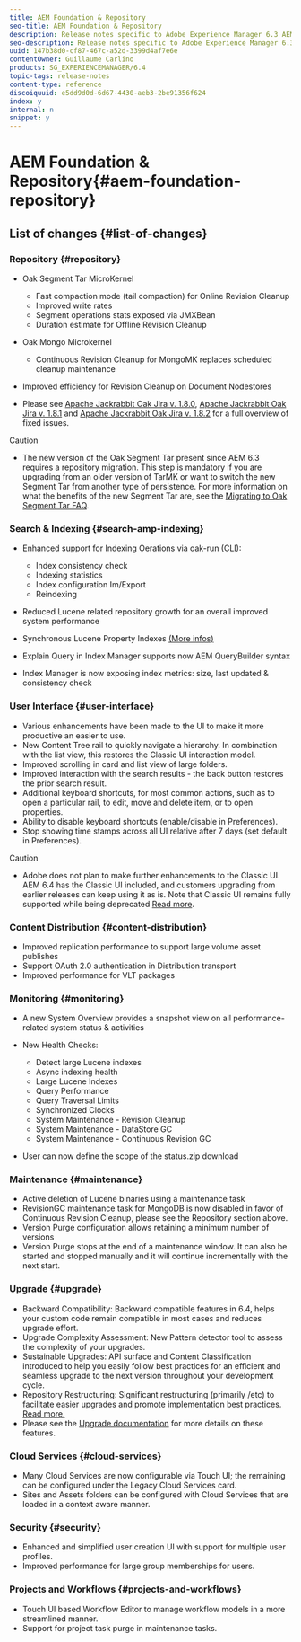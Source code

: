 ```yaml
---
title: AEM Foundation & Repository
seo-title: AEM Foundation & Repository
description: Release notes specific to Adobe Experience Manager 6.3 AEM Platform and Repository.
seo-description: Release notes specific to Adobe Experience Manager 6.3 AEM Platform and Repository.
uuid: 147b38d0-cf87-467c-a52d-3399d4af7e6e
contentOwner: Guillaume Carlino
products: SG_EXPERIENCEMANAGER/6.4
topic-tags: release-notes
content-type: reference
discoiquuid: e5dd9d0d-6d67-4430-aeb3-2be91356f624
index: y
internal: n
snippet: y
---
```


# AEM Foundation & Repository{#aem-foundation-repository}

## List of changes {#list-of-changes}

### Repository {#repository}

* Oak Segment Tar MicroKernel

    * Fast compaction mode (tail compaction) for Online Revision Cleanup 
    * Improved write rates
    * Segment operations stats exposed via JMXBean
    * Duration estimate for Offline Revision Cleanup

* Oak Mongo Microkernel

    * Continuous Revision Cleanup for MongoMK replaces scheduled cleanup maintenance

* Improved efficiency for Revision Cleanup on Document Nodestores
* Please see [Apache Jackrabbit Oak Jira v. 1.8.0](http://archive.apache.org/dist/jackrabbit/oak/1.8.0/RELEASE-NOTES.txt), [Apache Jackrabbit Oak Jira v. 1.8.1](http://archive.apache.org/dist/jackrabbit/oak/1.8.1/RELEASE-NOTES.txt) and [Apache Jackrabbit Oak Jira v. 1.8.2](http://archive.apache.org/dist/jackrabbit/oak/1.8.2/RELEASE-NOTES.txt) for a full overview of fixed issues.

>[!CAUTION]
>
>* The new version of the Oak Segment Tar present since AEM 6.3 requires a repository migration. This step is mandatory if you are upgrading from an older version of TarMK or want to switch the new Segment Tar from another type of persistence. For more information on what the benefits of the new Segment Tar are, see the [Migrating to Oak Segment Tar FAQ](../sites/deploying/using/revision-cleanup.md#migrating-to-oak-segment-tar).
>

### Search &amp; Indexing {#search-amp-indexing}

* Enhanced support for Indexing Oerations via oak-run (CLI):

    * Index consistency check
    * Indexing statistics
    * Index configuration Im/Export
    * Reindexing

* Reduced Lucene related repository growth for an overall improved system performance
* Synchronous Lucene Property Indexes [(More infos)](https://wiki.apache.org/jackrabbit/Synchronous%20Lucene%20Property%20Indexes)
* Explain Query in Index Manager supports now AEM QueryBuilder syntax
* Index Manager is now exposing index metrics: size, last updated & consistency check

### User Interface {#user-interface}

* Various enhancements have been made to the UI to make it more productive an easier to use.
* New Content Tree rail to quickly navigate a hierarchy. In combination with the list view, this restores the Classic UI interaction model.
* Improved scrolling in card and list view of large folders. 
* Improved interaction with the search results - the back button restores the prior search result.
* Additional keyboard shortcuts, for most common actions, such as to open a particular rail, to edit, move and delete item, or to open properties.
* Ability to disable keyboard shortcuts (enable/disable in Preferences). 
* Stop showing time stamps across all UI relative after 7 days (set default in Preferences).

>[!CAUTION]
>
>* Adobe does not plan to make further enhancements to the Classic UI. AEM 6.4 has the Classic UI included, and customers upgrading from earlier releases can keep using it as is. Note that Classic UI remains fully supported while being deprecated [Read more](../sites/deploying/using/ui-recommendations.md).
>

### Content Distribution {#content-distribution}

* Improved replication performance to support large volume asset publishes
* Support OAuth 2.0 authentication in Distribution transport
* Improved performance for VLT packages

### Monitoring {#monitoring}

* A new System Overview provides a snapshot view on all performance-related system status & activities 
* New Health Checks:

    * Detect large Lucene indexes
    * Async indexing health  
    * Large Lucene Indexes
    * Query Performance
    * Query Traversal Limits
    * Synchronized Clocks
    * System Maintenance - Revision Cleanup
    * System Maintenance - DataStore GC
    * System Maintenance - Continuous Revision GC

* User can now define the scope of the status.zip download

### Maintenance {#maintenance}

* Active deletion of Lucene binaries using a maintenance task
* RevisionGC maintenance task for MongoDB is now disabled in favor of Continuous Revision Cleanup, please see the Repository section above.  
* Version Purge configuration allows retaining a minimum number of versions  
* Version Purge stops at the end of a maintenance window. It can also be started and stopped manually and it will continue incrementally with the next start.

### Upgrade {#upgrade}

* Backward Compatibility: Backward compatible features in 6.4, helps your custom code remain compatible in most cases and reduces upgrade effort.
* Upgrade Complexity Assessment: New Pattern detector tool to assess the complexity of your upgrades.
* Sustainable Upgrades: API surface and Content Classification introduced to help you easily follow best practices for an efficient and seamless upgrade to the next version throughout your development cycle.
* Repository Restructuring: Significant restructuring (primarily /etc) to facilitate easier upgrades and promote implementation best practices. [Read more.](../sites/deploying/using/repository-restructuring-in-aem64.md)
* Please see the [Upgrade documentation](../sites/deploying/using/upgrade.md) for more details on these features.

### Cloud Services {#cloud-services}

* Many Cloud Services are now configurable via Touch UI; the remaining can be configured under the Legacy Cloud Services card.
* Sites and Assets folders can be configured with Cloud Services that are loaded in a context aware manner.

### Security {#security}

* Enhanced and simplified user creation UI with support for multiple user profiles.
* Improved performance for large group memberships for users.

### Projects and Workflows {#projects-and-workflows}

* Touch UI based Workflow Editor to manage workflow models in a more streamlined manner.
* Support for project task purge in maintenance tasks.

